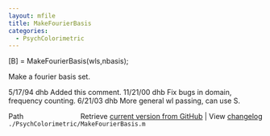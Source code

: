 ```yaml
---
layout: mfile
title: MakeFourierBasis
categories:
  - PsychColorimetric
---
```


\[B\] = MakeFourierBasis\(wls,nbasis\);

Make a fourier basis set.

5/17/94   dhb     Added this comment.
11/21/00  dhb   Fix bugs in domain, frequency counting.
6/21/03   dhb   More general wl passing, can use S.


<div class="code_header" style="text-align:right;">
  <span style="float:left;">Path&nbsp;&nbsp;</span> <span class="counter">Retrieve <a href=
  "https://raw.github.com/Psychtoolbox-3/Psychtoolbox-3/beta/./PsychColorimetric/MakeFourierBasis.m">current version from GitHub</a> | View <a href=
  "https://github.com/Psychtoolbox-3/Psychtoolbox-3/commits/beta/./PsychColorimetric/MakeFourierBasis.m">changelog</a></span>
</div>
<div class="code">
  <code>./PsychColorimetric/MakeFourierBasis.m</code>
</div>
